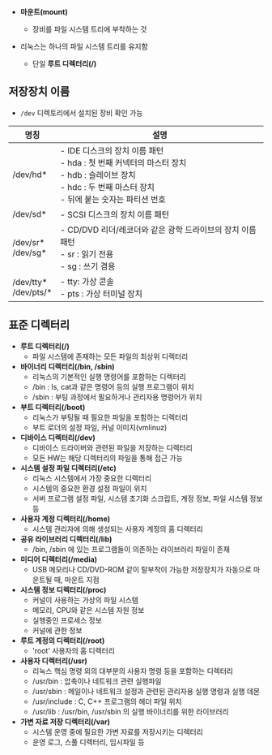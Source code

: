- **마운트(mount)**
	- 장비를 파일 시스템 트리에 부착하는 것

- 리눅스는 하나의 파일 시스템 트리를 유지함
	- 단일 **루트 디렉터리(/)**

## 저장장치 이름
- `/dev` 디렉토리에서 설치된 장비 확인 가능

| 명칭                      | 설명                                                                                                                      |
| ----------------------- | ----------------------------------------------------------------------------------------------------------------------- |
| /dev/hd*                | - IDE 디스크의 장치 이름 패턴<br>  - hda : 첫 번째 커넥터의 마스터 장치<br>  - hdb : 슬레이브 장치<br>  - hdc : 두 번째 마스터 장치<br>  - 뒤에 붙는 숫자는 파티션 번호 |
| /dev/sd*                | - SCSI 디스크의 장치 이름 패턴                                                                                                    |
| /dev/sr* <br>/dev/sg*   | - CD/DVD 리더/레코더와 같은 광학 드라이브의 장치 이름 패턴<br>- sr : 읽기 전용<br>- sg : 쓰기 겸용                                                   |
| /dev/tty*<br>/dev/pts/* | - tty: 가상 콘솔<br>- pts : 가상 터미널 장치                                                                                       |

## 표준 디렉터리

- **루트 디렉터리(/)**
	- 파일 시스템에 존재하는 모든 파일의 최상위 디렉터리
- **바이너리 디렉터리(/bin, /sbin)**
	- 리눅스의 기본적인 실행 명령어를 포함하는 디렉터리
	- /bin : ls, cat과 같은 명령어 등의 실행 프로그램이 위치
	- /sbin : 부팅 과정에서 필요하거나 관리자용 명령어가 위치
- **부트 디렉터리(/boot)**
	- 리눅스가 부팅될 때 필요한 파일을 포함하는 디렉터리
	- 부트 로더의 설정 파일, 커널 이미지(vmlinuz)
- **디바이스 디렉터리(/dev)**
	- 디바이스 드라이버와 관련된 파일을 저장하는 디렉터리
	- 모든 HW는 해당 디렉터리의 파일을 통해 접근 가능
- **시스템 설정 파일 디렉터리(/etc)**
	- 리눅스 시스템에서 가장 중요한 디렉터리
	- 시스템의 중요한 환경 설정 파일이 위치
	- 서버 프로그램 설정 파일, 시스템 초기화 스크립트, 계정 정보, 파일 시스템 정보 등
- **사용자 계정 디렉터리(/home)**
	- 시스템 관리자에 의해 생성되는 사용자 계정의 홈 디렉터리
- **공유 라이브러리 디렉터리(/lib)**
	- /bin, /sbin 에 있는 프로그램들이 의존하는 라이브러리 파일이 존재
- **미디어 디렉터리(/media)**
	- USB 메모리나 CD/DVD-ROM 같이 탈부착이 가능한 저장장치가 자동으로 마운트될 때, 마운트 지점
- **시스템 정보 디렉터리(/proc)**
	- 커널이 사용하는 가상의 파일 시스템
	- 메모리, CPU와 같은 시스템 자원 정보
	- 실행중인 프로세스 정보
	- 커널에 관한 정보
- **루트 계정의 디렉터리(/root)**
	- 'root' 사용자의 홈 디렉터리
- **사용자 디렉터리(/usr)**
	- 리눅스 핵심 명령 외의 대부분의 사용자 명령 등을 포함하는 디렉터리
	- /usr/bin : 압축이나 네트워크 관련 실행파일
	- /usr/sbin : 메일이나 네트워크 설정과 관련된 관리자용 실행 명령과 실행 데몬
	- /usr/include : C, C++ 프로그램의 헤더 파일 위치
	- /usr/lib : /usr/bin, /usr/sbin 의 실행 바이너리를 위한 라이브러리
- **가변 자료 저장 디렉터리(/var)**
	- 시스템 운영 중에 필요한 가변 자료를 저장시키는 디렉터리
	- 운영 로그, 스풀 디렉터리, 임시파일 등